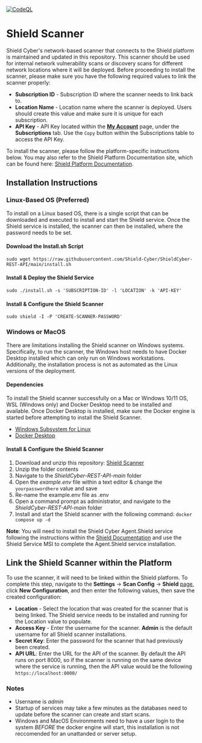 [![CodeQL](https://github.com/Shield-Cyber/ShieldCyber-REST-API/actions/workflows/codeql.yml/badge.svg)](https://github.com/Shield-Cyber/ShieldCyber-REST-API/actions/workflows/codeql.yml)

# Shield Scanner

Shield Cyber's network-based scanner that connects to the Shield platform is maintained and updated in this repository.  This scanner should be used for internal network vulnerability scans or discovery scans for different network locations where it will be deployed.  Before proceeding to install the scanner, please make sure you have the following required values to link the scanner properly:
  - **Subscription ID** - Subscription ID where the scanner needs to link back to.
  - **Location Name** - Location name where the scanner is deployed. Users should create this value and make sure it is unique for each subscription.
  - **API Key** - API Key located within the [**My Account**](https://platform.shieldcyber.io/account) page, under the **Subscriptions** tab.  Use the `Copy` button within the Subscriptions table to access the API Key.

To install the scanner, please follow the platform-specific instructions below.  You may also refer to the Shield Platform Documentation site, which can be found here: [Shield Platform Documentation](https://docs.shieldcyber.io).

## Installation Instructions

### Linux-Based OS (Preferred)
To install on a Linux based OS, there is a single script that can be downloaded and executed to install and start the Shield service.  Once the Shield service is installed, the scanner can then be installed, where the password needs to be set.

#### Download the Install.sh Script

`sudo wget https://raw.githubusercontent.com/Shield-Cyber/ShieldCyber-REST-API/main/install.sh`

#### Install & Deploy the Shield Service

`sudo ./install.sh -s 'SUBSCRIPTION-ID' -l 'LOCATION' -k 'API-KEY'`

#### Install & Configure the Shield Scanner

`sudo shield -I -P 'CREATE-SCANNER-PASSWORD'`

### Windows or MacOS

There are limitations installing the Shield scanner on Windows systems.  Specifically, to run the scanner, the Windows host needs to have Docker Desktop installed which can only run on Windows workstations.  Additionally, the installation process is not as automated as the Linux versions of the deployment.

#### Dependencies

To install the Shield scanner successfully on a Mac or Windows 10/11 OS, WSL (Windows only) and Docker Desktop need to be installed and available.  Once Docker Desktop is installed, make sure the Docker engine is started before attempting to install the Shield Scanner.

- [Windows Subsystem for Linux](https://learn.microsoft.com/en-us/windows/wsl/install)
- [Docker Desktop](https://www.docker.com/products/docker-desktop/)

#### Install & Configure the Shield Scanner

1. Download and unzip this repository: [Shield Scanner](https://github.com/Shield-Cyber/ShieldCyber-REST-API/archive/refs/heads/main.zip)
2. Unzip the folder contents
3. Navigate to the *ShieldCyber-REST-API-main* folder
4. Open the *example.env* file within a text editor & change the `yourpasswordhere` value and save
5. Re-name the example.env file as .env
6. Open a command prompt as administrator, and navigate to the *ShieldCyber-REST-API-main* folder
7. Install and start the Shield scanner with the following command: `docker compose up -d`

**Note**: You will need to install the Shield Cyber Agent.Shield service following the instructions within the [Shield Documentation](https://docs.shieldcyber.io/docs/deployment/network-scans.html) and use the Shield Service MSI to complete the Agent.Shield service installation.

## Link the Shield Scanner within the Platform
To use the scanner, it will need to be linked within the Shield platform.  To complete this step, navigate to the **Settings** -> **Scan Config** -> **Shield** [page](https://platform.shieldcyber.io/settings), click **New Configuration**, and then enter the following values, then save the created configuration:
  - **Location** - Select the location that was created for the scanner that is being linked.  The Shield service needs to be installed and running for the Location value to populate.
  - **Access Key** - Enter the username for the scanner.  **Admin** is the default username for all Shield scanner installations.
  - **Secret Key**: Enter the password for the scanner that had previously been created.
  - **API URL**: Enter the URL for the API of the scanner.  By default the API runs on port 8000, so if the scanner is running on the same device where the service is running, then the API value would be the following `https://localhost:8000/`

### Notes
- Username is _admin_
- Startup of services may take a few minutes as the databases need to update before the scanner can create and start scans.
- Windows and MacOS Environments need to have a user login to the system _BEFORE_ the docker engine will start, this installation is not reccomended for an unattanded or server setup.
